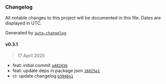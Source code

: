 ### Changelog

All notable changes to this project will be documented in this file. Dates are displayed in UTC.

Generated by [`auto-changelog`](https://github.com/CookPete/auto-changelog).

#### v0.3.1

> 17 April 2025

- feat: initial commit [`a482416`](https://github.com/datr-tech/leith-common-mongodb-connector/commit/a4824167c99b9ca8edde5d7977873d415b1b0fbe)
- feat: update deps in package.json [`16825e1`](https://github.com/datr-tech/leith-common-mongodb-connector/commit/16825e13249381ad51d73c0609da9459571123c1)
- ci: update changelog [`b3946e1`](https://github.com/datr-tech/leith-common-mongodb-connector/commit/b3946e1c035a9ea0245eaaa95e461f4e8bb28dbc)
